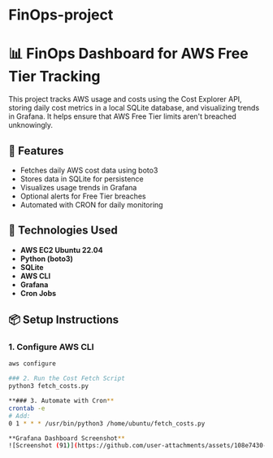 # FinOps-project
# 📊 FinOps Dashboard for AWS Free Tier Tracking

This project tracks AWS usage and costs using the Cost Explorer API, storing daily cost metrics in a local SQLite database, and visualizing trends in Grafana. It helps ensure that AWS Free Tier limits aren't breached unknowingly.

## 🚀 Features
- Fetches daily AWS cost data using boto3
- Stores data in SQLite for persistence
- Visualizes usage trends in Grafana
- Optional alerts for Free Tier breaches
- Automated with CRON for daily monitoring

## 🧰 Technologies Used
- **AWS EC2 Ubuntu 22.04**
- **Python (boto3)**
- **SQLite**
- **AWS CLI**
- **Grafana**
- **Cron Jobs**

## 📦 Setup Instructions

### 1. Configure AWS CLI
```bash
aws configure

### 2. Run the Cost Fetch Script
python3 fetch_costs.py

**### 3. Automate with Cron**
crontab -e
# Add:
0 1 * * * /usr/bin/python3 /home/ubuntu/fetch_costs.py

**Grafana Dashboard Screenshot**
![Screenshot (91)](https://github.com/user-attachments/assets/108e7430-4dc6-4c39-943c-c3871bbee970)

